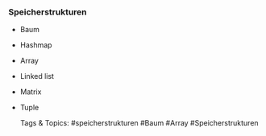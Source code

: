 ### Speicherstrukturen

- Baum
- Hashmap
- Array
- Linked list
- Matrix
- Tuple

   Tags & Topics:
   #speicherstrukturen
   #Baum
   #Array
   #Speicherstrukturen